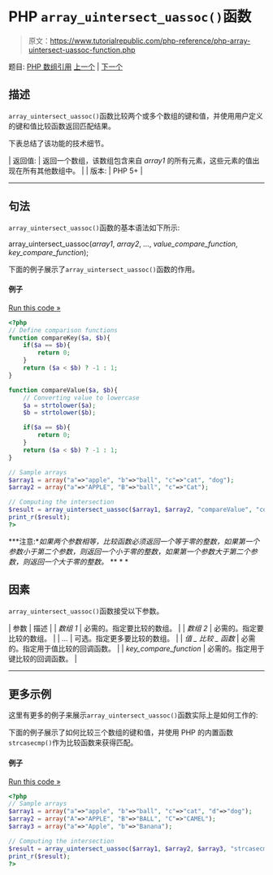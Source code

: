 # PHP `array_uintersect_uassoc()`函数

> 原文：<https://www.tutorialrepublic.com/php-reference/php-array-uintersect-uassoc-function.php>

题目: [PHP 数组引用](php-array-functions.php) [上一个](php-array-uintersect-assoc-function.php) | [下一个](php-array-unique-function.php)

## 描述

`array_uintersect_uassoc()`函数比较两个或多个数组的键和值，并使用用户定义的键和值比较函数返回匹配结果。

下表总结了该功能的技术细节。

| 返回值: | 返回一个数组，该数组包含来自 *array1* 的所有元素，这些元素的值出现在所有其他数组中。 |
| 版本: | PHP 5+ |

* * *

## 句法

`array_uintersect_uassoc()`函数的基本语法如下所示:

array_uintersect_uassoc(*array1*, *array2*, *...*, *value_compare_function*, *key_compare_function*);

下面的例子展示了`array_uintersect_uassoc()`函数的作用。

#### 例子

[Run this code »](../codelab.php?topic=php&file=intersection-of-two-arrays-using-key-value-comparison-functions "Run this code to view the output")

```php
<?php
// Define comparison functions
function compareKey($a, $b){
    if($a == $b){
        return 0;
    }
    return ($a < $b) ? -1 : 1;
}

function compareValue($a, $b){
    // Converting value to lowercase
    $a = strtolower($a);
    $b = strtolower($b);

    if($a == $b){
        return 0;
    }
    return ($a < $b) ? -1 : 1;
}

// Sample arrays
$array1 = array("a"=>"apple", "b"=>"ball", "c"=>"cat", "dog");
$array2 = array("a"=>"APPLE", "B"=>"ball", "c"=>"Cat");

// Computing the intersection
$result = array_uintersect_uassoc($array1, $array2, "compareValue", "compareKey");
print_r($result);
?>
```

 ***注意:**如果两个参数相等，比较函数必须返回一个等于零的整数，如果第一个参数小于第二个参数，则返回一个小于零的整数，如果第一个参数大于第二个参数，则返回一个大于零的整数。*  ** * *

## 因素

`array_uintersect_uassoc()`函数接受以下参数。

| 参数 | 描述 |
| *数组 1* | 必需的。指定要比较的数组。 |
| *数组 2* | 必需的。指定要比较的数组。 |
| *...* | 可选。指定更多要比较的数组。 |
| *值 _ 比较 _ 函数* | 必需的。指定用于值比较的回调函数。 |
| *key_compare_function* | 必需的。指定用于键比较的回调函数。 |

* * *

## 更多示例

这里有更多的例子来展示`array_uintersect_uassoc()`函数实际上是如何工作的:

下面的例子展示了如何比较三个数组的键和值，并使用 PHP 的内置函数`strcasecmp()`作为比较函数来获得匹配。

#### 例子

[Run this code »](../codelab.php?topic=php&file=intersection-of-three-arrays-using-key-value-comparison-functions "Run this code to view the output")

```php
<?php
// Sample arrays
$array1 = array("a"=>"apple", "b"=>"ball", "c"=>"cat", "d"=>"dog");
$array2 = array("A"=>"APPLE", "B"=>"BALL", "C"=>"CAMEL");
$array3 = array("a"=>"Apple", "b"=>"Banana");

// Computing the intersection
$result = array_uintersect_uassoc($array1, $array2, $array3, "strcasecmp", "strcasecmp");
print_r($result);
?>
```

